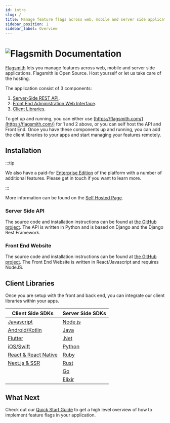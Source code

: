 ```yaml
---
id: intro
slug: /
title: Manage feature flags across web, mobile and server side applications
sidebar_position: 1
sidebar_label: Overview
---
```


# ![Flagsmith Documentation](/img/banner-logo-dark.png)

[Flagsmith](https://flagsmith.com/) lets you manage features across web, mobile and server side applications. Flagsmith
is Open Source. Host yourself or let us take care of the hosting.

The application consist of 3 components:

1. [Server-Side REST API](https://github.com/Flagsmith/flagsmith/tree/main/api).
2. [Front End Administration Web Interface](https://github.com/Flagsmith/flagsmith/tree/main/frontend).
3. [Client Libraries](/#client-libraries).

To get up and running, you can either use [https://flagsmith.com/](https://flagsmith.com/) for 1 and 2 above, or you can
self host the API and Front End. Once you have these components up and running, you can add the client libraries to your
apps and start managing your features remotely.

## Installation

:::tip

We also have a paid-for [Enterprise Edition](enterprise-edition.md) of the platform with a number of additional
features. Please get in touch if you want to learn more.

:::

More information can be found on the [Self Hosted Page](/deployment/overview).

### Server Side API

The source code and installation instructions can be found at
[the GitHub project](https://github.com/flagsmith/flagsmith). The API is written in Python and is based on Django and
the Django Rest Framework.

### Front End Website

The source code and installation instructions can be found at
[the GitHub project](https://github.com/flagsmith/flagsmith-frontend). The Front End Website is written in
React/Javascript and requires NodeJS.

## Client Libraries

Once you are setup with the front and back end, you can integrate our client libraries within your apps.

| Client Side SDKs                       | Server Side SDKs          |
| -------------------------------------- | ------------------------- |
| [Javascript](/clients/javascript)      | [Node.js](/clients/node)  |
| [Android/Kotlin](/clients/android)     | [Java](/clients/java)     |
| [Flutter](/clients/flutter)            | [.Net](/clients/dotnet)   |
| [iOS/Swift](/clients/ios)              | [Python](/clients/python) |
| [React & React Native](/clients/react) | [Ruby](/clients/ruby)     |
| [Next.js & SSR](/clients/next-ssr)     | [Rust](/clients/rust)     |
|                                        | [Go](/clients/go)         |
|                                        | [Elixir](/clients/elixir) |

## What Next

Check out our [Quick Start Guide](quickstart.md) to get a high level overview of how to implement feature flags in your
application.
